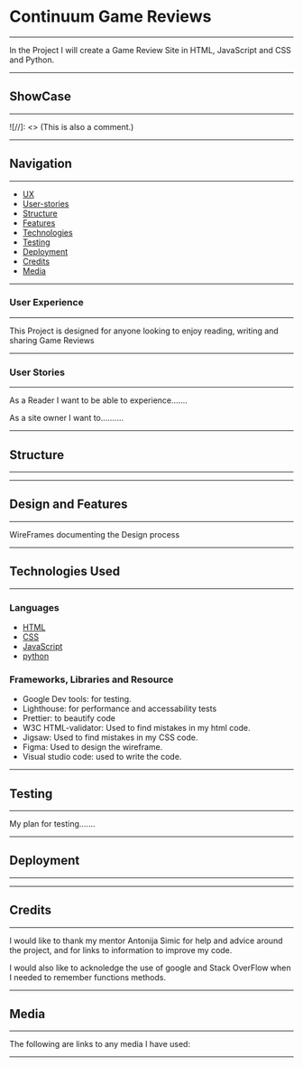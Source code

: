 
# Continuum Game Reviews

---
 In the Project I will create a Game Review Site in HTML, JavaScript and CSS and Python.


---

 ## ShowCase

---
![//]: <> (This is also a comment.)


---

 ## Navigation

---
* [UX](#User-Experience)
* [User-stories](#user-stories)
* [Structure](#structure)
* [Features](#Design-and-Features)
* [Technologies](#technologies)
* [Testing](#testing)
* [Deployment](#deployment)
* [Credits](#credits)
* [Media](#media)

---

### User Experience 

---

This Project is designed for anyone looking to enjoy reading, writing and sharing Game Reviews

---

### User Stories

---

As a Reader I want to be able to experience.......

As a site owner I want to..........


---

## Structure

---

---

## Design and Features

---
WireFrames documenting the Design process



---

## Technologies Used

---

### Languages

- [HTML](https://en.wikipedia.org/wiki/HTML)
- [CSS](https://en.wikipedia.org/wiki/CSS)
- [JavaScript](https://en.wikipedia.org/wiki/JavaScript)
- [python](https://python.org)
  
### Frameworks, Libraries and Resource

- Google Dev tools: for testing.
- Lighthouse: for performance and accessability tests
- Prettier: to beautify code
- W3C HTML-validator: Used to find mistakes in my html code.  
- Jigsaw: Used to find mistakes in my CSS code.
- Figma: Used to design the wireframe.
- Visual studio code: used to write the code.

---

## Testing

---

My plan for testing.......



---

## Deployment

---


---

## Credits
---
I would like to thank my mentor Antonija Simic for help and advice around the project, and for links to information to improve my code.

I would also like to acknoledge the use of google and Stack OverFlow when I needed to remember functions methods.

---
## Media
---
The following are links to any media I have used:

---

